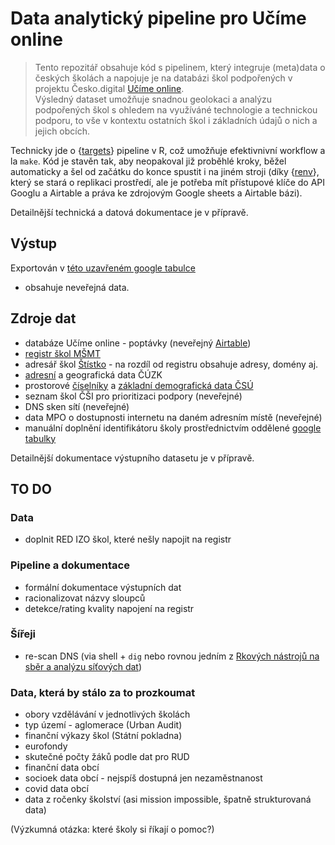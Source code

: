 Data analytický pipeline pro Učíme online
================

<!-- README.md is generated from README.Rmd. Please edit that file -->
<!-- badges: start -->
<!-- badges: end -->

> Tento repozitář obsahuje kód s pipelinem, který integruje (meta)data o
> českých školách a napojuje je na databázi škol podpořených v projektu
> Česko.digital [Učíme online](https://www.ucimeonline.cz/).  
> Výsledný dataset umožňuje snadnou geolokaci a analýzu podpořených škol
> s ohledem na využíváné technologie a technickou podporu, to vše v
> kontextu ostatních škol i základních údajů o nich a jejich obcích.

Technicky jde o {[targets](docs.ropensci.org/targets/)} pipeline v R,
což umožňuje efektivnivní workflow a la `make`. Kód je stavěn tak, aby
neopakoval již proběhlé kroky, běžel automaticky a šel od začátku do
konce spustit i na jiném stroji (díky
{[renv](https://rstudio.github.io/renv/)}, který se stará o replikaci
prostředí, ale je potřeba mít přístupové klíče do API Googlu a Airtable
a práva ke zdrojovým Google sheets a Airtable bázi).

Detailnější technická a datová dokumentace je v přípravě.

## Výstup

Exportován v [této uzavřeném google
tabulce](https://docs.google.com/spreadsheets/d/1WKZrK3MCzsNpcG1lCq7gV0s56z-2wcKeq4IWDaCO9ws/edit#gid=48952246)
- obsahuje neveřejná data.

## Zdroje dat

-   databáze Učíme online - poptávky (neveřejný
    [Airtable](https://airtable.com/tbldIU72q4YB1JRhL))
-   [registr škol
    MŠMT](https://data.msmt.cz/dataset/rejstrik-skol-a-skolskych-zarizeni-cela-cr)
-   adresář škol
    [Štístko](http://stistko.uiv.cz/registr/vybskolrn.asp) - na rozdíl
    od registru obsahuje adresy, domény aj.
-   [adresní](https://vdp.cuzk.cz/vdp/ruian/adresnimista/vyhledej) a
    geografická data ČÚZK
-   prostorové [číselníky](http://apl.czso.cz/iSMS/) a [základní
    demografická data
    ČSÚ](https://www.czso.cz/csu/czso/pohyb-obyvatel-za-cr-kraje-okresy-so-orp-a-obce)
-   seznam škol ČŠI pro prioritizaci podpory (neveřejné)
-   DNS sken sítí (neveřejné)
-   data MPO o dostupnosti internetu na daném adresním místě (neveřejné)
-   manuální doplnění identifikátoru školy prostřednictvím oddělené
    [google
    tabulky](https://docs.google.com/spreadsheets/d/1LcLMopcRXzbSR20f0ldGk27au5TGOTTzyxqD15eWlIg/edit#gid=831345840)

Detailnější dokumentace výstupního datasetu je v přípravě.

## TO DO

### Data

-   doplnit RED IZO škol, které nešly napojit na registr

### Pipeline a dokumentace

-   formální dokumentace výstupních dat
-   racionalizovat názvy sloupců
-   detekce/rating kvality napojení na registr

### Šířeji

-   re-scan DNS (via shell + `dig` nebo rovnou jedním z [Rkových
    nástrojů na sběr a analýzu síťových dat](https://rud.is/b/r-cyber/))

### Data, která by stálo za to prozkoumat

-   obory vzdělávání v jednotlivých školách
-   typ území - aglomerace (Urban Audit)
-   finanční výkazy škol (Státní pokladna)
-   eurofondy
-   skutečné počty žáků podle dat pro RUD
-   finanční data obcí
-   socioek data obcí - nejspíš dostupná jen nezaměstnanost
-   covid data obcí
-   data z ročenky školství (asi mission impossible, špatně
    strukturovaná data)

(Výzkumná otázka: které školy si říkají o pomoc?)
